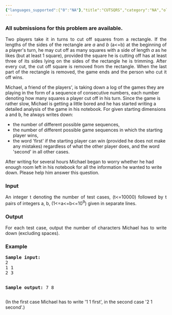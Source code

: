 ```yaml
---
{"languages_supported":{"0":"NA"},"title":"CUTSQRS","category":"NA","old_version":true,"problem_code":"CUTSQRS","tags":{"0":"NA"},"layout":"problem"}
---
```


<h3> All submissions for this problem are available. </h3><p align="justify">
Two players take it in turns to cut off squares from a rectangle. If the lengths of the sides of the rectangle are <i>a</i> and <i>b</i> (a&lt;=b) at the beginning of a player's turn, he may cut off as many squares with a side of length <i>a</i> as he likes (but at least 1 square), provided the square he is cutting off has at least three of its sides lying on the sides of the rectangle he is trimming. After every cut, the cut off square is removed from the rectangle. When the last part of the rectangle is removed, the game ends and the person who cut it off wins.
</p>
<p>
Michael, a friend of the players', is taking down a log of the games they are playing in the form of a sequence of consecutive numbers, each number denoting how many squares a player cut off in his turn. Since the game is rather slow, Michael is getting a little bored and he has started writing a detailed analysis of the game in his notebook. For given starting dimensions a and b, he always writes down:
</p>
<div align="left">
<ul>
<li>the number of different possible game sequences,
</li><li>the number of different possible game sequences in which the starting player wins,
</li><li>the word 'first' if the starting player can win (provided he does not make any mistakes) regardless of what the other player does, and the word 'second' in all other cases.
</li></ul>
</div>
<p>
After writing for several hours Michael began to worry whether he had enough room left in his notebook for all the information he wanted to write down. Please help him answer this question.
<h3>Input</h3>
</p><p align="justify">
An integer t denoting the number of test cases, (t&lt;=10000) followed by t pairs of integers a, b, (1&lt;=a&lt;=b&lt;=10<sup>9</sup>) given in separate lines. 
</p>
<h3>Output</h3>
<p align="justify">
For each test case, output the number of characters Michael has to write down (excluding spaces).
</p>
<h3>Example</h3>
<pre>
<b>Sample input:</b>
2
1 1
2 3

<b>Sample output:</b>
7
8
</pre>
<p>
(In the first case Michael has to write '1 1 first', in the second case '2 1 second'.)
</p>    